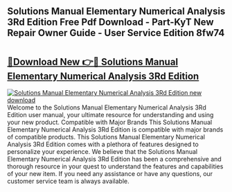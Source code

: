 ## Solutions Manual Elementary Numerical Analysis 3Rd Edition Free Pdf Download - Part-KyT New Repair Owner Guide - User Service Edition 8fw74

# <h2><a href="http://bc64696.oget.top/?id=Solutions+Manual+Elementary+Numerical+Analysis+3Rd+Edition">🔗Download New 👉🔴 Solutions Manual Elementary Numerical Analysis 3Rd Edition</a></h2>

[![Solutions Manual Elementary Numerical Analysis 3Rd Edition new download](https://i.imgur.com/5g1atiW.png)](http://bc64696.oget.top/?id=Solutions+Manual+Elementary+Numerical+Analysis+3Rd+Edition)
Welcome to the Solutions Manual Elementary Numerical Analysis 3Rd Edition user manual, your ultimate resource for understanding and using your new product. Compatible with Major Brands This Solutions Manual Elementary Numerical Analysis 3Rd Edition is compatible with major brands of compatible products. This Solutions Manual Elementary Numerical Analysis 3Rd Edition comes with a plethora of features designed to personalize your experience. We believe that the Solutions Manual Elementary Numerical Analysis 3Rd Edition has been a comprehensive and thorough resource in your quest to understand the features and capabilities of your new item. If you need any assistance or have any questions, our customer service team is always available.
